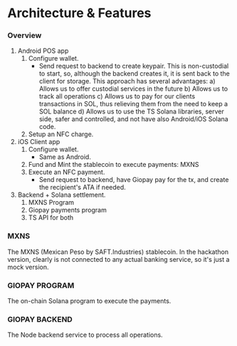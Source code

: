 # Architecture & Features

### Overview

1. Android POS app
    1. Configure wallet.
        - Send request to backend to create keypair. This is non-custodial to start, 
        so, although the backend creates it, it is sent back to the client for storage. This approach has several advantages:
            a) Allows us to offer custodial services in the future
            b) Allows us to track all operations
            c) Allows us to pay for our clients transactions in SOL, thus relieving them from the need to keep a SOL balance
            d) Allows us to use the TS Solana libraries, server side, safer and controlled, and not have also Android/iOS Solana code.
    2. Setup an NFC charge.
2. iOS Client app
    1. Configure wallet.
        - Same as Android.
    2. Fund and Mint the stablecoin to execute payments: MXNS
    3. Execute an NFC payment.
        - Send request to backend, have Giopay pay for the tx, and create the recipient's ATA if needed.
3. Backend + Solana settlement.
    1. MXNS Program
    2. Giopay payments program
    3. TS API for both

### MXNS

The MXNS (Mexican Peso by SAFT.Industries) stablecoin. In the hackathon version, clearly is not connected to any actual banking service, so it's just a mock version.

### GIOPAY PROGRAM

The on-chain Solana program to execute the payments.

### GIOPAY BACKEND

The Node backend service to process all operations.



